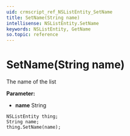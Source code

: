 ```yaml
---
uid: crmscript_ref_NSListEntity_SetName
title: SetName(String name)
intellisense: NSListEntity.SetName
keywords: NSListEntity, GetName
so.topic: reference
---
```


# SetName(String name)

The name of the list

**Parameter:** 
 - **name** String

```crmscript
NSListEntity thing;
String name;
thing.SetName(name);
```

